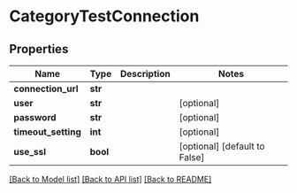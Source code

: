 # CategoryTestConnection

## Properties
Name | Type | Description | Notes
------------ | ------------- | ------------- | -------------
**connection_url** | **str** |  |
**user** | **str** |  | [optional]
**password** | **str** |  | [optional]
**timeout_setting** | **int** |  | [optional]
**use_ssl** | **bool** |  | [optional] [default to False]

[[Back to Model list]](../README.md#documentation-for-models) [[Back to API list]](../README.md#documentation-for-api-endpoints) [[Back to README]](../README.md)
